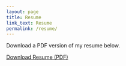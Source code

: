 ```yaml
---
layout: page
title: Resume
link_text: Resume
permalink: /resume/
---
```


Download a PDF version of my resume below.

<a href="http://keeganberry.com/keegan-berry-resume-2017.pdf" class="link-icon cta-link">Download Resume (PDF)</a>
